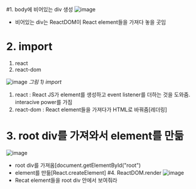 #1. body에 비어있는 div 생성
![image](https://user-images.githubusercontent.com/86208370/175908026-afbf07ba-341a-48ae-b11d-3c6782ad25bc.png)

- 비어있는 div는 ReactDOM이 React element들을 가져다 놓을 곳임

# 2. import

1) react
2) react-dom

![image](https://user-images.githubusercontent.com/86208370/175906537-397ce559-93f4-4548-b11d-e4c362a75d50.png)
  <em>그림 1) import</em>

1) react 
: React JS가 element를 생성하고 event listener를 더하는 것을 도와줌. interacive power를 가짐
2) react-dom
: React element들을 가져다가 HTML로 바꿔줌[레더링]

# 3. root div를 가져와서 element를 만듦
![image](https://user-images.githubusercontent.com/86208370/175908320-d19679b9-aef2-4f52-8ea3-5ff8a35bd23f.png)
- root div를 가져옴[document.getElementById("root")
- element를 만듦[React.createElement]
#4. ReactDOM.render
![image](https://user-images.githubusercontent.com/86208370/175908386-bae1859f-12a0-4ebd-a042-b16f23015b46.png)
- Recat element들을 root div 안에서 보여줘라




